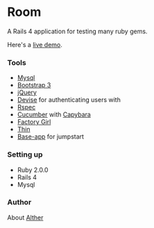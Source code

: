 # Room

A Rails 4 application for testing many ruby gems.

Here's a [live demo](vast-mountain-7757.herokuapp.com/).

### Tools

- [Mysql](https://github.com/brianmario/mysql2)
- [Bootstrap 3](http://getbootstrap.com/)
- [jQuery](https://github.com/rails/jquery-ujs)
- [Devise](https://github.com/plataformatec/devise) for authenticating users with 
- [Rspec](https://github.com/dchelimsky/rspec)
- [Cucumber](https://github.com/aslakhellesoy/cucumber) with [Capybara](https://github.com/jnicklas/capybara)
- [Factory Girl](https://github.com/thoughtbot/factory_girl_rails)
- [Thin](https://github.com/macournoyer/thin)
- [Base-app](https://github.com/renderedtext/base-app) for jumpstart

### Setting up

- Ruby 2.0.0
- Rails 4
- Mysql

### Author

About [Alther](http://about.me/alther)